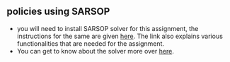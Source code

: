 ## policies using SARSOP

* you will need to install SARSOP solver for this assignment, the instructions for the same
are given [here](https://github.com/AdaCompNUS/sarsop). The link also explains various functionalities that are needed for the
assignment.
* You can get to know about the solver more over [here](http://www.cs.cornell.edu/~rongnan/publications/icra2008_pomdpPlanner.pdf).